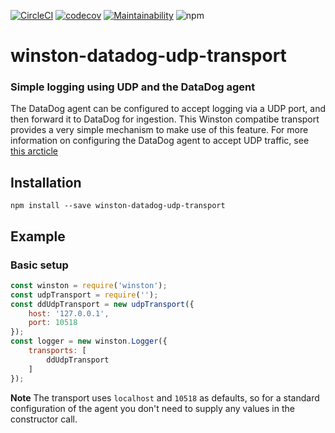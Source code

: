 [![CircleCI](https://circleci.com/gh/TheMagoo73/winston-datadog-udp-transport.svg?style=svg)](https://circleci.com/gh/TheMagoo73/winston-datadog-udp-transport)  [![codecov](https://codecov.io/gh/TheMagoo73/winston-datadog-udp-transport/branch/master/graph/badge.svg)](https://codecov.io/gh/TheMagoo73/winston-datadog-udp-transport)  [![Maintainability](https://api.codeclimate.com/v1/badges/54302646e6a4c0a66eca/maintainability)](https://codeclimate.com/github/TheMagoo73/winston-datadog-udp-transport/maintainability)  ![npm](https://img.shields.io/npm/v/winston-datadog-udp-transport.svg)

# winston-datadog-udp-transport
### Simple logging using UDP and the DataDog agent

The DataDog agent can be configured to accept logging via a UDP port, and then forward it to DataDog for ingestion. This Winston compatibe transport provides a very simple mechanism to make use of this feature. For more information on configuring the DataDog agent to accept UDP traffic, see [this arcticle](https://docs.datadoghq.com/logs/log_collection/?tab=streamlogsfromtcpudp#stream-logs-through-tcp-udp)

## Installation

```
npm install --save winston-datadog-udp-transport
```

## Example

### Basic setup

```javascript
const winston = require('winston');
const udpTransport = require('');
const ddUdpTransport = new udpTransport({
    host: '127.0.0.1',
    port: 10518
});
const logger = new winston.Logger({
    transports: [
        ddUdpTransport
    ]
});
```

**Note** The transport uses `localhost` and `10518` as defaults, so for a standard configuration of the agent you don't need to supply any values in the constructor call.
